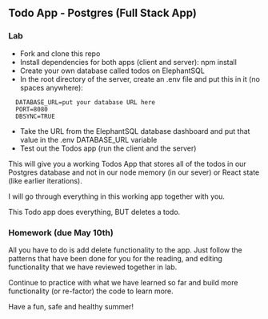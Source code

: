 ## Todo App - Postgres (Full Stack App)

### Lab

- Fork and clone this repo
- Install dependencies for both apps (client and server): npm install
- Create your own database called todos on ElephantSQL
- In the root directory of the server, create an .env file and put this in it (no spaces anywhere):

```
  DATABASE_URL=put your database URL here
  PORT=8080
  DBSYNC=TRUE 
```

- Take the URL from the ElephantSQL database dashboard and put that value in the .env DATABASE_URL variable
- Test out the Todos app (run the client and the server)


This will give you a working Todos App that stores all of the todos in our Postgres database and not in our node memory (in our sever) or React state (like earlier iterations).

I will go through everything in this working app together with you.

This Todo app does everything, BUT deletes a todo.

### Homework (due May 10th)

All you have to do is add delete functionality to the app. Just follow the patterns that have been done for you for the reading, and editing functionality that we have reviewed together in lab.

Continue to practice with what we have learned so far and build more functionality (or re-factor) the code
to learn more.

Have a fun, safe and healthy summer!
 

 